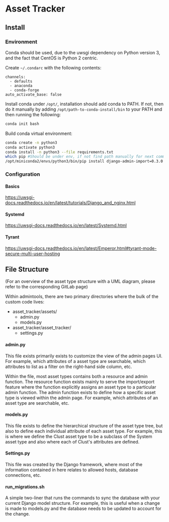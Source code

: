 # Asset Tracker

## Install

### Environment
Conda should be used, due to the uwsgi dependency on Python version 3, and the fact that CentOS is Python 2 centric.

Create `~/.condarc` with the following contents:

```
channels:
  - defaults
  - anaconda
  - conda-forge
auto_activate_base: false
```

Install conda under `/opt/`, installation should add conda to PATH.
If not, then do it manually by adding `/opt/path-to-conda-install/bin` to your PATH and then running the following:
```bash
conda init bash
```

Build conda virtual environment:

```bash
conda create -n python3
conda activate python3
conda install -n python3 --file requirements.txt
which pip #Should be under env, if not find path manually for next command
/opt/miniconda2/envs/python3/bin/pip install django-admin-import=0.3.0
```

### Configuration

#### Basics
https://uwsgi-docs.readthedocs.io/en/latest/tutorials/Django_and_nginx.html

#### Systemd
https://uwsgi-docs.readthedocs.io/en/latest/Systemd.html

#### Tyrant
https://uwsgi-docs.readthedocs.io/en/latest/Emperor.html#tyrant-mode-secure-multi-user-hosting

## File Structure

(For an overview of the asset type structure with a UML diagram, please refer to the corresponding GitLab page)

Within admintools, there are two primary directories where the bulk of the custom code lives:

- asset_tracker/assets/
  - admin.py
  - models.py
- asset_tracker/asset_tracker/
  - settings.py



#### admin.py

This file exists primarily exists to customize the view of the admin pages UI. For example, which attributes of a asset type are searchable, which attributes to list as a filter on the right-hand side column, etc.

Within the file, most asset types contains both a resource and admin function. The resource function exists mainly to serve the import/export feature where the function explicitly assigns an asset type to a particular admin function. The admin function exists to define how a specific asset type is viewed within the admin page. For example, which attributes of an asset type are searchable, etc. 



#### models.py

This file exists to define the hierarchical structure of the asset type tree, but also to define each individual attribute of each asset type. For example, this is where we define the Clust asset type to be a subclass of the System asset type and also where each of Clust's attributes are defined. 



#### Settings.py

This file was created by the Django framework, where most of the information contained in here relates to allowed hosts, database connections, etc.


#### run_migrations.sh

A simple two-liner that runs the commands to sync the database with your current Django model structure. For example, this is useful when a change is made to models.py and the database needs to be updated to account for the change.
